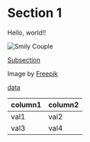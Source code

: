 # Section 1

Hello, world!!

![Smily Couple](./image/side-view-smiley-couple-indoors.jpg)

[Subsection](./subsection.md)

Image by [Freepik](https://www.freepik.com/free-photo/side-view-smiley-couple-indoors_34129129.htm)

[data](./data/helloworld.txt)


| column1 | column2 |
|---------|---------|
| val1    | val2    |
| val3    | val4    |